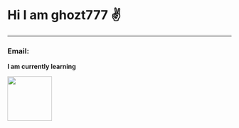 # Hi I am ghozt777 :v:
<hr />
<h3><b>Email:</b><a href="ghozt777.code@gmail.com"></a></h3>
<p><b> I am currently learning</b></p>
<img src="https://github.com/ghozt777/images/blob/26fb30697001e92d6a8f0edd16ffc78622562755/js.jpeg" height="100" width="100" >